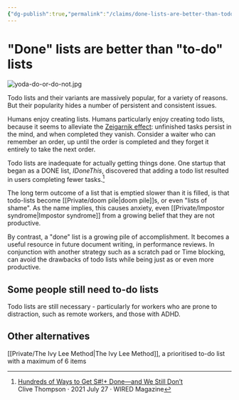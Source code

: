 ```yaml
---
{"dg-publish":true,"permalink":"/claims/done-lists-are-better-than-todo-lists/","tags":["claim, 🌱"]}
---
```



# "Done" lists are better than "to-do" lists
![yoda-do-or-do-not.jpg](/img/user/Embeds/yoda-do-or-do-not.jpg)

Todo lists and their variants are massively popular, for a variety of reasons. But their popularity hides a number of persistent and consistent issues.

Humans enjoy creating lists. Humans particularly enjoy creating todo lists, because it seems to alleviate the [Zeigarnik effect](https://en.wikipedia.org/wiki/Zeigarnik_effect): unfinished tasks persist in the mind, and when completed they vanish. Consider a waiter who can remember an order, up until the order is completed and they forget it entirely to take the next order.

Todo lists are inadequate for actually getting things done. One startup that began as a DONE list, *IDoneThis*, discovered that adding a todo list resulted in users completing fewer tasks.[^1]

The long term outcome of a list that is emptied slower than it is filled, is that todo-lists become [[Private/doom pile\|doom pile]]s,  or even "lists of shame". As the name implies, this causes anxiety, even [[Private/Impostor syndrome\|Impostor syndrome]] from a growing belief that they are not productive.

By contrast, a "done" list is a growing pile of accomplishment. It becomes a useful resource in future document writing, in performance reviews. In conjunction with another strategy such as a scratch pad or Time blocking, can avoid the drawbacks of todo lists while being just as or even more productive. 

## Some people still need to-do lists

Todo lists are still necessary - particularly for workers who are prone to distraction, such as remote workers, and those with ADHD.



## Other alternatives

[[Private/The Ivy Lee Method\|The Ivy Lee Method]], a prioritised to-do list with a maximum of 6 items

[^1]: [Hundreds of Ways to Get S#!+ Done—and We Still Don’t](https://www.wired.com/story/to-do-apps-failed-productivity-tools/)<br /> Clive Thompson ‧ 2021 July 27 ‧ WIRED Magazine
